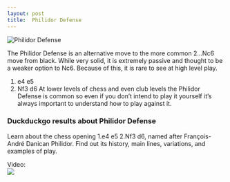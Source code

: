 ```yaml
---
layout: post
title:  Philidor Defense
---
```



![Philidor Defense](https://www.thechesswebsite.com/wp-content/uploads/2014/12/philidor.jpg)

The Philidor Defense is an alternative move to the more common 2…Nc6 move from black. While very solid, it is extremely passive and thought to be a weaker option to Nc6. Because of this, it is rare to see at high level play.
1. e4 e5
2. Nf3 d6
At lower levels of chess and even club levels the Philidor Defense is common so even if you don’t intend to play it yourself it’s always important to understand how to play against it.


### Duckduckgo results about Philidor Defense

Learn about the chess opening 1.e4 e5 2.Nf3 d6, named after François-André Danican Philidor. Find out its history, main lines, variations, and examples of play.

Video:  
[![](https://tse1.mm.bing.net/th?id=OVP.Z3t0FhlzA8cOwY8GWCrkTQHgFo&pid=Api)](https://www.youtube.com/watch?v=bZtFxf-oDR8)

